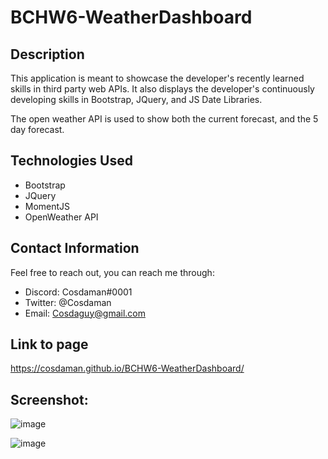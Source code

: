 # BCHW6-WeatherDashboard  

## Description  

This application is meant to showcase the developer's recently learned skills in third party web APIs. It also displays the developer's continuously developing skills in Bootstrap, JQuery, and JS Date Libraries. 

The open weather API is used to show both the current forecast, and the 5 day forecast.

## Technologies Used

- Bootstrap
- JQuery
- MomentJS
- OpenWeather API

## Contact Information  

Feel free to reach out, you can reach me through:  
- Discord: Cosdaman#0001  
- Twitter: @Cosdaman  
- Email: Cosdaguy@gmail.com  

## Link to page  
https://cosdaman.github.io/BCHW6-WeatherDashboard/


## Screenshot:  
![image](https://user-images.githubusercontent.com/3162991/138566576-b1711bf6-e2f4-42b5-bb18-547c963fa4db.png)

![image](https://user-images.githubusercontent.com/3162991/140446697-fa280bac-76b8-437c-85a8-0d6933203896.png)


